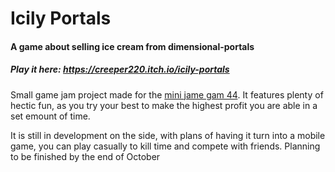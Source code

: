 # Icily Portals
#### A game about selling ice cream from dimensional-portals 
##### Play it here: https://creeper220.itch.io/icily-portals

Small game jam project made for the [mini jame gam 44](https://itch.io/jam/mini-jame-gam-44). It features plenty of hectic fun, as you try your best to make the highest profit you are able in a set emount of time.

It is still in development on the side, with plans of having it turn into a mobile game, you can play casually to kill time and compete with friends. Planning to be finished by the end of October 
